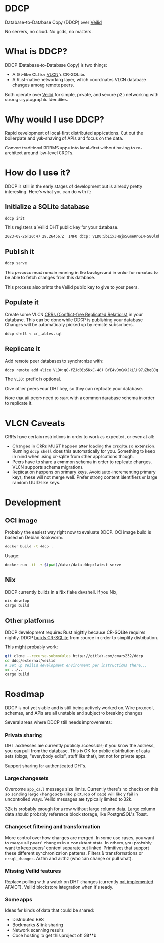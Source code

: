# DDCP

Database-to-Database Copy (DDCP) over [Veilid](https://veilid.com).

No servers, no cloud. No gods, no masters.

# What is DDCP?

DDCP (Database-to-Database Copy) is two things:

- A Git-like CLI for [VLCN](https://vlcn.io/)'s CR-SQLite.
- A Rust-native networking layer, which coordinates VLCN database changes among remote peers.

Both operate over [Veilid](https://veilid.com) for simple, private, and secure p2p networking with strong cryptographic identities.

# Why would I use DDCP?

Rapid development of local-first distributed applications. Cut out the boilerplate and yak-shaving of APIs and focus on the data.

Convert traditional RDBMS apps into local-first without having to re-architect around low-level CRDTs.

# How do I use it?

DDCP is still in the early stages of development but is already pretty interesting. Here's what you can do with it:

## Initialize a SQLite database

```bash
ddcp init
```

This registers a Veilid DHT public key for your database.

```bash
2023-09-26T20:47:29.264567Z  INFO ddcp: VLD0:5bIixJHajo5GmeKnGIM-S8QlKbabIukCFWa-ihV8xqk
```

## Publish it

```bash
ddcp serve
```

This process must remain running in the background in order for remotes to be able to fetch changes from this database.

This process also prints the Veilid public key to give to your peers.

## Populate it

Create some VLCN [CRRs (Conflict-free Replicated Relations)](https://vlcn.io/docs/appendix/crr) in your database. This can be done while DDCP is publishing your database. Changes will be automatically picked up by remote subscribers.

```bash
ddcp shell < cr_tables.sql
```

## Replicate it

Add remote peer databases to synchronize with:

```bash
ddcp remote add alice VLD0:gO-fZJd0Zp5KxC-48J_BYE4vOmCyXJkLlH97uZbgBJg
```

The `VLD0:` prefix is optional.

Give other peers your DHT key, so they can replicate your database.

Note that all peers need to start with a common database schema in order to replicate it.

# VLCN Caveats

CRRs have certain restrictions in order to work as expected, or even at all:

- Changes in CRRs MUST happen after loading the crsqlite.so extension. Running `ddcp shell` does this automatically for you. Something to keep in mind when using cr-sqlite from other applications though.
- Peers have to share a common schema in order to replicate changes. VLCN supports schema migrations.
- Replication happens on primary keys. Avoid auto-incrementing primary keys, these will not merge well. Prefer strong content identifiers or large random UUID-like keys.

# Development

## OCI image

Probably the easiest way right now to evaluate DDCP. OCI image build is based on Debian Bookworm.

```bash
docker build -t ddcp .
```

Usage:

```bash
docker run -it -v $(pwd)/data:/data ddcp:latest serve
```

## Nix

DDCP currently builds in a Nix flake devshell. If you Nix,

```bash
nix develop
cargo build
```

## Other platforms

DDCP development requires Rust nightly because CR-SQLite requires nightly. DDCP [builds CR-SQLite](https://github.com/vlcn-io/cr-sqlite#building) from source in order to simplify distribution.

This might probably work:

```bash
git clone --recurse-submodules https://gitlab.com/cmars232/ddcp 
cd ddcp/external/veilid
# Set up Veilid development environment per instructions there...
cd ../..
cargo build
```

# Roadmap

DDCP is not yet stable and is still being actively worked on. Wire protocol, schemas, and APIs are all unstable and subject to breaking changes.

Several areas where DDCP still needs improvements:

### Private sharing

DHT addresses are currently publicly accessible; if you know the address, you can pull from the database. This is OK for public distribution of data sets (blogs, "everybody edits", stuff like that), but not for private apps.

Support sharing for authenticated DHTs.

### Large changesets

Overcome `app_call` message size limits. Currently there's no checks on this so sending large changesets (like pictures of cats) will likely fail in uncontrolled ways. Veilid messages are typically limited to 32k.

32k is probably enough for a row without large column data. Large column data should probably reference block storage, like PostgreSQL's Toast.

### Changeset filtering and transformation

More control over how changes are merged. In some use cases, you want to merge all peers' changes in a consistent state. In others, you probably want to keep peers' content separate but linked. Primitives that support these different synchronization patterns. Filters & transformations on `crsql_changes`. Authn and authz (who can change or pull what).

### Missing Veilid features

Replace polling with a watch on DHT changes (currently [not implemented](https://gitlab.com/veilid/veilid/-/blob/bd4b4233bfed5bdca4da3cacda3ad960e28daab5/veilid-core/src/storage_manager/mod.rs#L485) AFAICT).
Veilid blockstore integration when it's ready.

### Some apps

Ideas for kinds of data that could be shared:

- Distributed BBS
- Bookmarks & link sharing
- Network scanning results
- Code hosting to get this project off Git\*\*b
